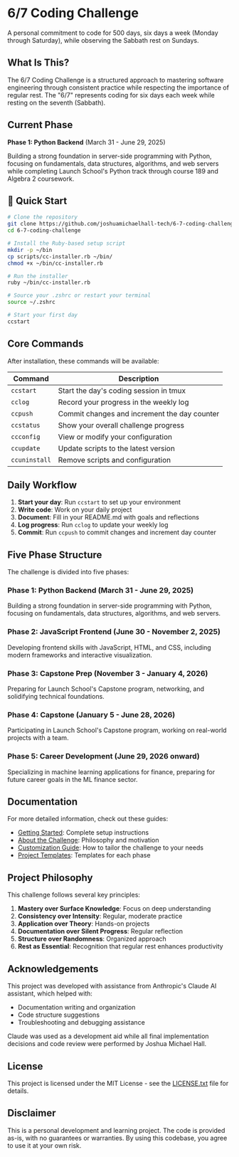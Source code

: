 # 6/7 Coding Challenge

A personal commitment to code for 500 days, six days a week (Monday through Saturday), while observing the Sabbath rest on Sundays.

## What Is This?

The 6/7 Coding Challenge is a structured approach to mastering software engineering through consistent practice while respecting the importance of regular rest. The "6/7" represents coding for six days each week while resting on the seventh (Sabbath).

## Current Phase
**Phase 1: Python Backend** (March 31 - June 29, 2025)

Building a strong foundation in server-side programming with Python, focusing on fundamentals, data structures, algorithms, and web servers while completing Launch School's Python track through course 189 and Algebra 2 coursework.

## 🚀 Quick Start

```zsh
# Clone the repository
git clone https://github.com/joshuamichaelhall-tech/6-7-coding-challenge.git
cd 6-7-coding-challenge

# Install the Ruby-based setup script
mkdir -p ~/bin
cp scripts/cc-installer.rb ~/bin/
chmod +x ~/bin/cc-installer.rb

# Run the installer
ruby ~/bin/cc-installer.rb

# Source your .zshrc or restart your terminal
source ~/.zshrc

# Start your first day
ccstart
```

## Core Commands

After installation, these commands will be available:

| Command    | Description                                           |
|------------|-------------------------------------------------------|
| `ccstart`  | Start the day's coding session in tmux                |
| `cclog`    | Record your progress in the weekly log                |
| `ccpush`   | Commit changes and increment the day counter          |
| `ccstatus` | Show your overall challenge progress                  |
| `ccconfig` | View or modify your configuration                     |
| `ccupdate` | Update scripts to the latest version                  |
| `ccuninstall` | Remove scripts and configuration                   |

## Daily Workflow

1. **Start your day**: Run `ccstart` to set up your environment
2. **Write code**: Work on your daily project
3. **Document**: Fill in your README.md with goals and reflections
4. **Log progress**: Run `cclog` to update your weekly log
5. **Commit**: Run `ccpush` to commit changes and increment day counter

## Five Phase Structure

The challenge is divided into five phases:

### Phase 1: Python Backend (March 31 - June 29, 2025)
Building a strong foundation in server-side programming with Python, focusing on fundamentals, data structures, algorithms, and web servers.

### Phase 2: JavaScript Frontend (June 30 - November 2, 2025)
Developing frontend skills with JavaScript, HTML, and CSS, including modern frameworks and interactive visualization.

### Phase 3: Capstone Prep (November 3 - January 4, 2026)
Preparing for Launch School's Capstone program, networking, and solidifying technical foundations.

### Phase 4: Capstone (January 5 - June 28, 2026)
Participating in Launch School's Capstone program, working on real-world projects with a team.

### Phase 5: Career Development (June 29, 2026 onward)
Specializing in machine learning applications for finance, preparing for future career goals in the ML finance sector.

## Documentation

For more detailed information, check out these guides:

- [Getting Started](docs/getting-started.md): Complete setup instructions
- [About the Challenge](docs/about.md): Philosophy and motivation
- [Customization Guide](docs/customization.md): How to tailor the challenge to your needs
- [Project Templates](docs/project-templates.md): Templates for each phase

## Project Philosophy

This challenge follows several key principles:

1. **Mastery over Surface Knowledge**: Focus on deep understanding
2. **Consistency over Intensity**: Regular, moderate practice
3. **Application over Theory**: Hands-on projects
4. **Documentation over Silent Progress**: Regular reflection
5. **Structure over Randomness**: Organized approach
6. **Rest as Essential**: Recognition that regular rest enhances productivity

## Acknowledgements

This project was developed with assistance from Anthropic's Claude AI assistant, which helped with:
- Documentation writing and organization
- Code structure suggestions
- Troubleshooting and debugging assistance

Claude was used as a development aid while all final implementation decisions and code review were performed by Joshua Michael Hall.

## License

This project is licensed under the MIT License - see the [LICENSE.txt](LICENSE.txt) file for details.

## Disclaimer

This is a personal development and learning project. The code is provided as-is, with no guarantees or warranties. By using this codebase, you agree to use it at your own risk.
